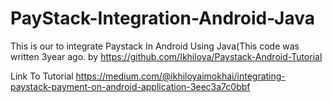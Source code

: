 # PayStack-Integration-Android-Java
This is our to integrate Paystack In Android Using Java(This code was written 3year ago. by https://github.com/Ikhiloya/Paystack-Android-Tutorial

Link To Tutorial
https://medium.com/@ikhiloyaimokhai/integrating-paystack-payment-on-android-application-3eec3a7c0bbf

